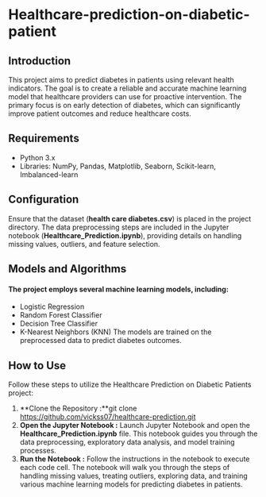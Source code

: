 # Healthcare-prediction-on-diabetic-patient

## Introduction
This project aims to predict diabetes in patients using relevant health indicators. The goal is to create a reliable and accurate machine learning model that healthcare providers can use for proactive intervention. The primary focus is on early detection of diabetes, which can significantly improve patient outcomes and reduce healthcare costs.

## Requirements
- Python 3.x
- Libraries: NumPy, Pandas, Matplotlib, Seaborn, Scikit-learn, Imbalanced-learn

## Configuration
Ensure that the dataset (**health care diabetes.csv**) is placed in the project directory. The data preprocessing steps are included in the Jupyter notebook (**Healthcare_Prediction.ipynb**), providing details on handling missing values, outliers, and feature selection.

## Models and Algorithms
#### The project employs several machine learning models, including:
- Logistic Regression
- Random Forest Classifier
- Decision Tree Classifier
- K-Nearest Neighbors (KNN)
The models are trained on the preprocessed data to predict diabetes outcomes.

## How to Use
Follow these steps to utilize the Healthcare Prediction on Diabetic Patients project:
1. **Clone the Repository :**git clone https://github.com/vickss07/healthcare-prediction.git
2. **Open the Jupyter Notebook :** Launch Jupyter Notebook and open the **Healthcare_Prediction.ipynb** file. This notebook guides you through the data preprocessing, exploratory data analysis, and model training processes.
3. **Run the Notebook :** Follow the instructions in the notebook to execute each code cell. The notebook will walk you through the steps of handling missing values, treating outliers, exploring data, and training various machine learning models for predicting diabetes in patients.


 
